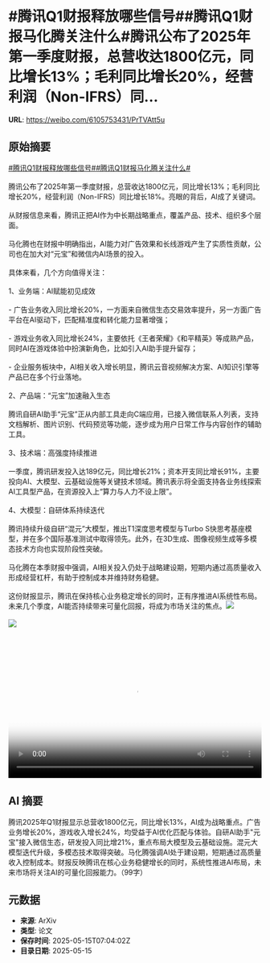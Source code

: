 # #腾讯Q1财报释放哪些信号##腾讯Q1财报马化腾关注什么#腾讯公布了2025年第一季度财报，总营收达1800亿元，同比增长13%；毛利同比增长20%，经营利润（Non-IFRS）同...

**URL**: https://weibo.com/6105753431/PrTVAtt5u

## 原始摘要

<a href="https://m.weibo.cn/search?containerid=231522type%3D1%26t%3D10%26q%3D%23%E8%85%BE%E8%AE%AFQ1%E8%B4%A2%E6%8A%A5%E9%87%8A%E6%94%BE%E5%93%AA%E4%BA%9B%E4%BF%A1%E5%8F%B7%23&amp;extparam=%23%E8%85%BE%E8%AE%AFQ1%E8%B4%A2%E6%8A%A5%E9%87%8A%E6%94%BE%E5%93%AA%E4%BA%9B%E4%BF%A1%E5%8F%B7%23" data-hide=""><span class="surl-text">#腾讯Q1财报释放哪些信号#</span></a><a href="https://m.weibo.cn/search?containerid=231522type%3D1%26t%3D10%26q%3D%23%E8%85%BE%E8%AE%AFQ1%E8%B4%A2%E6%8A%A5%E9%A9%AC%E5%8C%96%E8%85%BE%E5%85%B3%E6%B3%A8%E4%BB%80%E4%B9%88%23&amp;extparam=%23%E8%85%BE%E8%AE%AFQ1%E8%B4%A2%E6%8A%A5%E9%A9%AC%E5%8C%96%E8%85%BE%E5%85%B3%E6%B3%A8%E4%BB%80%E4%B9%88%23" data-hide=""><span class="surl-text">#腾讯Q1财报马化腾关注什么#</span></a><br><br>腾讯公布了2025年第一季度财报，总营收达1800亿元，同比增长13%；毛利同比增长20%，经营利润（Non-IFRS）同比增长18%。亮眼的背后，AI成了关键词。<br><br>从财报信息来看，腾讯正把AI作为中长期战略重点，覆盖产品、技术、组织多个层面。<br><br>马化腾也在财报中明确指出，AI能力对广告效果和长线游戏产生了实质性贡献，公司也在加大对“元宝”和微信内AI场景的投入。<br><br>具体来看，几个方向值得关注：<br><br>1、业务端：AI赋能初见成效<br><br>- 广告业务收入同比增长20%，一方面来自微信生态交易效率提升，另一方面广告平台在AI驱动下，匹配精准度和转化能力显著增强；<br><br>- 游戏业务收入同比增长24%，主要依托《王者荣耀》《和平精英》等成熟产品，同时AI在游戏体验中扮演新角色，比如引入AI助手提升留存；<br><br>- 企业服务板块中，AI相关收入增长明显，腾讯云音视频解决方案、AI知识引擎等产品已在多个行业落地。<br><br>2、产品端：“元宝”加速融入生态  <br><br>腾讯自研AI助手“元宝”正从内部工具走向C端应用，已接入微信联系人列表，支持文档解析、图片识别、代码预览等功能，逐步成为用户日常工作与内容创作的辅助工具。<br><br>3、技术端：高强度持续推进  <br><br>一季度，腾讯研发投入达189亿元，同比增长21%；资本开支同比增长91%，主要投向AI、大模型、云基础设施等关键技术领域。腾讯表示将全面支持各业务线探索AI工具型产品，在资源投入上“算力与人力不设上限”。<br><br>4、大模型：自研体系持续迭代  <br><br>腾讯持续升级自研“混元”大模型，推出T1深度思考模型与Turbo S快思考基座模型，并在多个国际基准测试中取得领先。此外，在3D生成、图像视频生成等多模态技术方向也实现阶段性突破。<br><br>马化腾在本季财报中强调，AI相关投入仍处于战略建设期，短期内通过高质量收入形成经营杠杆，有助于控制成本并维持财务稳健。<br><br>这份财报显示，腾讯在保持核心业务稳定增长的同时，正有序推进AI系统性布局。未来几个季度，AI能否持续带来可量化回报，将成为市场关注的焦点。<img style="" src="https://tvax1.sinaimg.cn/large/006Fd7o3ly1i1fx9fneq7j30u00vp784.jpg" referrerpolicy="no-referrer"><br><br><img style="" src="https://tvax3.sinaimg.cn/large/006Fd7o3gy1i1fx90iehij31im176k8j.jpg" referrerpolicy="no-referrer"><br><br><br clear="both"><div style="clear: both"></div><video controls="controls" poster="https://tvax4.sinaimg.cn/orj480/006Fd7o3ly1i1fx9fqb0vj30u00vp784.jpg" style="width: 100%"><source src="https://f.video.weibocdn.com/o0/rNJeSJ0vlx08ofZMI464010412003uJK0E010.mp4?label=mp4_720p&amp;template=720x760.24.0&amp;ori=0&amp;ps=1CwnkDw1GXwCQx&amp;Expires=1747296121&amp;ssig=%2B6gLGW%2FoqA&amp;KID=unistore,video"><source src="https://f.video.weibocdn.com/o0/1KTiYg7ylx08ofZMFGAU0104120023850E010.mp4?label=mp4_hd&amp;template=540x568.24.0&amp;ori=0&amp;ps=1CwnkDw1GXwCQx&amp;Expires=1747296121&amp;ssig=S6QXl0ODvC&amp;KID=unistore,video"><source src="https://f.video.weibocdn.com/o0/fP58vGXMlx08ofZMDrgA010412000Vkl0E010.mp4?label=mp4_ld&amp;template=360x380.24.0&amp;ori=0&amp;ps=1CwnkDw1GXwCQx&amp;Expires=1747296121&amp;ssig=GfollGMybA&amp;KID=unistore,video"><p>视频无法显示，请前往<a href="https://video.weibo.com/show?fid=1034%3A5166498080292917" target="_blank" rel="noopener noreferrer">微博视频</a>观看。</p></video>

## AI 摘要

腾讯2025年Q1财报显示总营收1800亿元，同比增长13%，AI成为战略重点。广告业务增长20%，游戏收入增长24%，均受益于AI优化匹配与体验。自研AI助手"元宝"接入微信生态，研发投入同比增21%，重点布局大模型及云基础设施。混元大模型迭代升级，多模态技术取得突破。马化腾强调AI处于建设期，短期通过高质量收入控制成本。财报反映腾讯在核心业务稳健增长的同时，系统性推进AI布局，未来市场将关注AI的可量化回报能力。（99字）

## 元数据

- **来源**: ArXiv
- **类型**: 论文
- **保存时间**: 2025-05-15T07:04:02Z
- **目录日期**: 2025-05-15
